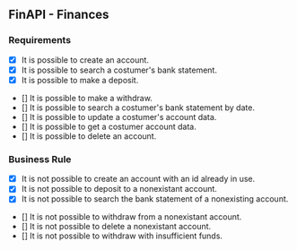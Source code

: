 ## FinAPI - Finances

### Requirements

- [x] It is possible to create an account.
- [x] It is possible to search a costumer's bank statement.
- [x] It is possible to make a deposit.
- [] It is possible to make a withdraw.
- [] It is possible to search a costumer's bank statement by date.
- [] It is possible to update a costumer's account data.
- [] It is possible to get a costumer account data.
- [] It is possible to delete an account.

### Business Rule

- [x] It is not possible to create an account with an id already in use.
- [x] It is not possible to deposit to a nonexistant account.
- [x] It is not possible to search the bank statement of a nonexisting account.
- [] It is not possible to withdraw from a nonexistant account.
- [] It is not possible to delete a nonexistant account.
- [] It is not possible to withdraw with insufficient funds.
